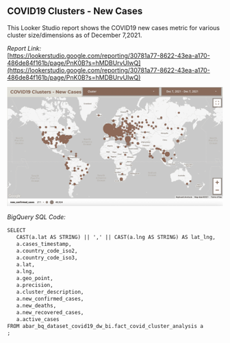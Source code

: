 ## COVID19 Clusters - New Cases

This Looker Studio report shows the COVID19 new cases metric for various cluster size/dimensions as of December 7,2021.

*Report Link:*  
[https://lookerstudio.google.com/reporting/30781a77-8622-43ea-a170-486de84f161b/page/PnK0B?s=hMDBUrvUIwQ](https://lookerstudio.google.com/reporting/30781a77-8622-43ea-a170-486de84f161b/page/PnK0B?s=hMDBUrvUIwQ)  

![](../images/COVID19_Cluster_Analysis.png)

*BigQuery SQL Code:*  

~~~~
SELECT
   CAST(a.lat AS STRING) || ',' || CAST(a.lng AS STRING) AS lat_lng,
   a.cases_timestamp,
   a.country_code_iso2,
   a.country_code_iso3,  
   a.lat,
   a.lng,
   a.geo_point,
   a.precision,
   a.cluster_description,          
   a.new_confirmed_cases,    
   a.new_deaths,     
   a.new_recovered_cases,  
   a.active_cases
FROM abar_bq_dataset_covid19_dw_bi.fact_covid_cluster_analysis a 
;
~~~~